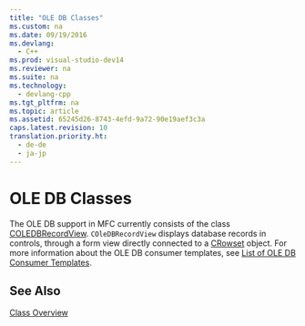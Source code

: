 ```yaml
---
title: "OLE DB Classes"
ms.custom: na
ms.date: 09/19/2016
ms.devlang: 
  - C++
ms.prod: visual-studio-dev14
ms.reviewer: na
ms.suite: na
ms.technology: 
  - devlang-cpp
ms.tgt_pltfrm: na
ms.topic: article
ms.assetid: 65245d26-8743-4efd-9a72-90e19aef3c3a
caps.latest.revision: 10
translation.priority.ht: 
  - de-de
  - ja-jp
---
```

# OLE DB Classes
The OLE DB support in MFC currently consists of the class [COLEDBRecordView](../vs140/COleDBRecordView-Class.md). `COleDBRecordView` displays database records in controls, through a form view directly connected to a [CRowset](../vs140/CRowset-Class.md) object. For more information about the OLE DB consumer templates, see [List of OLE DB Consumer Templates](../vs140/OLE-DB-Consumer-Templates-Reference.md).  
  
## See Also  
 [Class Overview](../vs140/Class-Library-Overview.md)